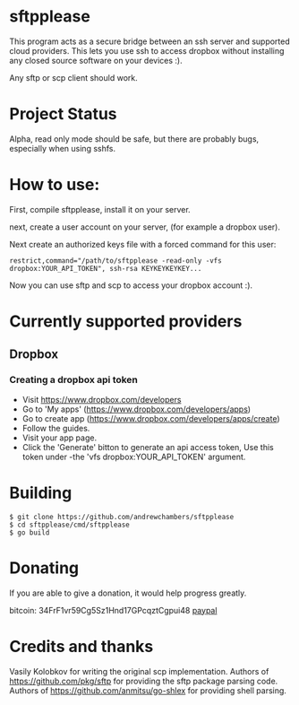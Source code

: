 # sftpplease

This program acts as a secure bridge between an ssh server and supported cloud providers.
This lets you use ssh to access dropbox without installing any closed source software
on your devices :).

Any sftp or scp client should work.

# Project Status

Alpha, read only mode should be safe, but there are probably bugs, especially when using sshfs.

# How to use:

First, compile sftpplease, install it on your server.

next, create a user account on your server, (for example a dropbox user).

Next create an authorized keys file with a forced command for this user:

```
restrict,command="/path/to/sftpplease -read-only -vfs dropbox:YOUR_API_TOKEN", ssh-rsa KEYKEYKEYKEY...
```

Now you can use sftp and scp to access your dropbox account :).

# Currently supported providers

## Dropbox

### Creating a dropbox api token

- Visit https://www.dropbox.com/developers
- Go to 'My apps' (https://www.dropbox.com/developers/apps)
- Go to create app (https://www.dropbox.com/developers/apps/create)
- Follow the guides.
- Visit your app page.
- Click the 'Generate' bitton to generate an api access token, Use this token under -the 'vfs dropbox:YOUR_API_TOKEN' argument.

# Building

```
$ git clone https://github.com/andrewchambers/sftpplease
$ cd sftpplease/cmd/sftpplease
$ go build
```

# Donating

If you are able to give a donation, it would help progress greatly.

bitcoin: 34FrF1vr59Cg5Sz1Hnd17GPcqztCgpui48
[paypal](https://www.paypal.com/cgi-bin/webscr?cmd=_s-xclick&hosted_button_id=FLUPKG253245L&source=url)

# Credits and thanks

Vasily Kolobkov for writing the original scp implementation.
Authors of https://github.com/pkg/sftp for providing the sftp package parsing code.
Authors of https://github.com/anmitsu/go-shlex for providing shell parsing.